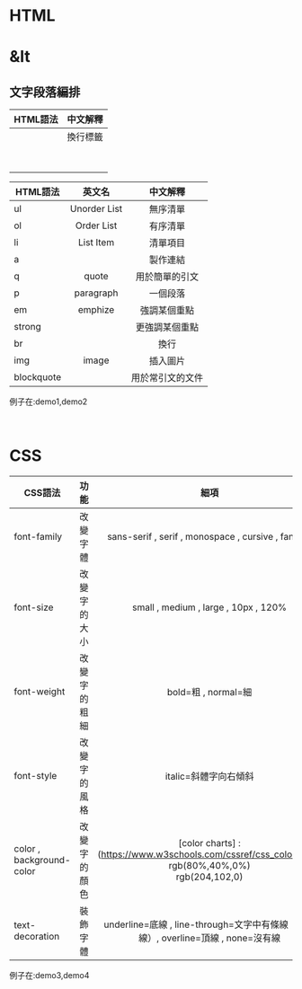 # HTML
# &lt
##  文字段落編排

|HTML語法        | 中文解釋  |
| ------------- | :-----:|
|<br>|換行標籤|
|||
|||
|||
|||
|||
|||
|||
|||





|HTML語法       | 英文名           | 中文解釋  |
| ------------- |:-------------:| :-----:|
|ul|Unorder List| 無序清單|
|ol|Order List|有序清單|
|li|List Item|清單項目|
|a||製作連結|
|q|quote|用於簡單的引文|
|p|paragraph|一個段落|
|em|emphize|強調某個重點|
|strong||更強調某個重點|
|br||換行|
|img|image|插入圖片|
|blockquote||用於常引文的文件|
例子在:demo1,demo2

<br>



# CSS

|CSS語法       | 功能           | 細項  |
| ------------- |:-------------:| :-----:|
|font-family|改變字體|sans-serif , serif , monospace , cursive , fantasy|
|font-size|改變字的大小| small , medium , large , 10px , 120%|
|font-weight|改變字的粗細| bold=粗 , normal=細|
|font-style|改變字的風格|italic=斜體字向右傾斜|
|color , background-color|改變字的顏色|[color charts] : (https://www.w3schools.com/cssref/css_colors.asp) <br> rgb(80%,40%,0%) <br>rgb(204,102,0)|
|text-decoration|裝飾字體|underline=底線 , line-through=文字中有條線（刪除線）, overline=頂線 , none=沒有線 |

例子在:demo3,demo4
